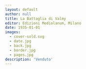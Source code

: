```yaml
---
layout: default
author: null
title: La Battaglia di Valmy
editor: Edizioni Mediolanum, Milano
date: 1935-01-01
images:
  - cover-sold.svg
  - date.jpg
  - back.jpg
  - border.jpg
  - pages.jpg
description: 'Venduto'
---
```

